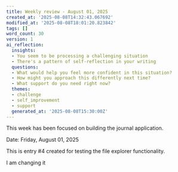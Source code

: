 ```yaml
---
title: Weekly review - August 01, 2025
created_at: '2025-08-08T14:32:43.067692'
modified_at: '2025-08-08T18:01:20.823842'
tags: []
word_count: 30
version: 1
ai_reflection:
  insights:
  - You seem to be processing a challenging situation
  - There's a pattern of self-reflection in your writing
  questions:
  - What would help you feel more confident in this situation?
  - How might you approach this differently next time?
  - What support do you need right now?
  themes:
  - challenge
  - self_improvement
  - support
  generated_at: '2025-08-08T15:30:00Z'
---
```


This week has been focused on building the journal application.

Date: Friday, August 01, 2025

This is entry #4 created for testing the file explorer functionality.

I am changing it